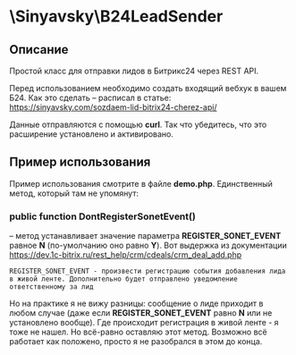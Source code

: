 # \Sinyavsky\B24LeadSender

## Описание

Простой класс для отправки лидов в Битрикс24 через REST API.

Перед использованием необходимо создать входящий вебхук в вашем Б24. Как это сделать &ndash; расписал в статье: https://sinyavsky.com/sozdaem-lid-bitrix24-cherez-api/

Данные отправляются с помощью **curl**. Так что убедитесь, что это расширение установлено и активировано.

## Пример использования

Пример использования смотрите в файле **demo.php**. Единственный метод, который там не упомянут:

### public function DontRegisterSonetEvent()
– метод устанавливает значение параметра **REGISTER_SONET_EVENT** равное **N** (по-умолчанию оно равно **Y**). Вот выдержка из документации https://dev.1c-bitrix.ru/rest_help/crm/cdeals/crm_deal_add.php

	REGISTER_SONET_EVENT - произвести регистрацию события добавления лида в живой ленте. Дополнительно будет отправлено уведомление ответственному за лид

Но на практике я не вижу разницы: сообщение о лиде приходит в любом случае (даже если **REGISTER_SONET_EVENT** равно **N** или не установлено вообще). Где происходит регистрация в живой ленте - я тоже не нашел. Но всё-равно оставляю этот метод. Возможно всё работает как положено, просто я не разобрался в этом до конца.

